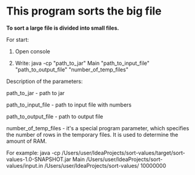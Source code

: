 # This program sorts the big file

**To sort a large file is divided into small files.**

For start:

1. Open console 

2. Write: java -cp "path_to_jar" Main "path_to_input_file" "path_to_output_file" "number_of_temp_files"

Description of the parameters:

path_to_jar - path to jar

path_to_input_file - path to input file with numbers

path_to_output_file - path to output file

number_of_temp_files - it's a special program parameter, which specifies the number of rows in the temporary files. It is used to determine the amount of RAM.

For example:
java -cp /Users/user/IdeaProjects/sort-values/target/sort-values-1.0-SNAPSHOT.jar Main /Users/user/IdeaProjects/sort-values/input.in /Users/user/IdeaProjects/sort-values/ 10000000
